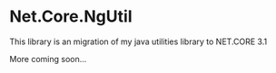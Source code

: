 # Net.Core.NgUtil

This library is an migration of my java utilities library to NET.CORE 3.1

More coming soon...
